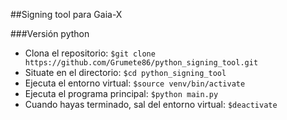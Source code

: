 ##Signing tool para Gaia-X

###Versión python

- Clona el repositorio:
`$git clone https://github.com/Grumete86/python_signing_tool.git`
- Situate en el directorio:
`$cd python_signing_tool`
- Ejecuta el entorno virtual:
`$source venv/bin/activate`
- Ejecuta el programa principal:
`$python main.py`
- Cuando hayas terminado, sal del entorno virtual:
`$deactivate`